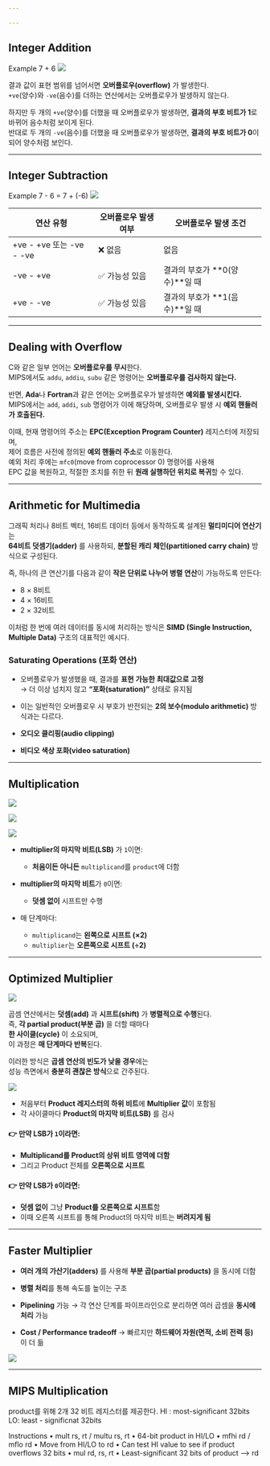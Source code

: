 ```yaml
---

---
```


## **Integer Addition**

Example 7 + 6
![](../images/Pasted%20image%2020250401154607.png)

결과 값이 표현 범위를 넘어서면 **오버플로우(overflow)** 가 발생한다.  
`+ve`(양수)와 `-ve`(음수)를 더하는 연산에서는 오버플로우가 발생하지 않는다.

하지만 두 개의 `+ve`(양수)를 더했을 때 오버플로우가 발생하면, **결과의 부호 비트가 1**로 바뀌어 음수처럼 보이게 된다.  
반대로 두 개의 `-ve`(음수)를 더했을 때 오버플로우가 발생하면, **결과의 부호 비트가 0**이 되어 양수처럼 보인다.


---
## **Integer Subtraction**

Example 7 - 6 = 7 + (-6)
![](../images/Pasted%20image%2020250401235049.png)

|연산 유형|오버플로우 발생 여부|오버플로우 발생 조건|
|---|---|---|
|+ve - +ve 또는 -ve - -ve|❌ 없음|없음|
|-ve - +ve|✅ 가능성 있음|결과의 부호가 **0(양수)**일 때|
|+ve - -ve|✅ 가능성 있음|결과의 부호가 **1(음수)**일 때|


---
## **Dealing with Overflow**

C와 같은 일부 언어는 **오버플로우를 무시**한다.  
MIPS에서도 `addu`, `addiu`, `subu` 같은 명령어는 **오버플로우를 검사하지 않는다.**

반면, **Ada**나 **Fortran**과 같은 언어는 오버플로우가 발생하면 **예외를 발생시킨다.**  
MIPS에서는 `add`, `addi`, `sub` 명령어가 이에 해당하며,  오버플로우 발생 시 **예외 핸들러가 호출된다.**

이때, 현재 명령어의 주소는 **EPC(Exception Program Counter)** 레지스터에 저장되며,  
제어 흐름은 사전에 정의된 **예외 핸들러 주소**로 이동한다.  
예외 처리 후에는 `mfc0`(move from coprocessor 0) 명령어를 사용해  
EPC 값을 복원하고, 적절한 조치를 취한 뒤 **원래 실행하던 위치로 복귀**할 수 있다.

---
## **Arithmetic for Multimedia**

그래픽 처리나 8비트 벡터, 16비트 데이터 등에서 동작하도록 설계된 **멀티미디어 연산기**는  
**64비트 덧셈기(adder)** 를 사용하되, **분할된 캐리 체인(partitioned carry chain)** 방식으로 구성된다.

즉, 하나의 큰 연산기를 다음과 같이 **작은 단위로 나누어 병렬 연산**이 가능하도록 만든다:

- 8 × 8비트
- 4 × 16비트
- 2 × 32비트

이처럼 한 번에 여러 데이터를 동시에 처리하는 방식은  **SIMD (Single Instruction, Multiple Data)** 구조의 대표적인 예시다.

###  Saturating Operations (포화 연산)

- 오버플로우가 발생했을 때, 결과를 **표현 가능한 최대값으로 고정**  
    → 더 이상 넘치지 않고 **“포화(saturation)”** 상태로 유지됨
- 이는 일반적인 오버플로우 시 부호가 반전되는 **2의 보수(modulo arithmetic)** 방식과는 다르다.

- **오디오 클리핑(audio clipping)**
- **비디오 색상 포화(video saturation)**

---
## **Multiplication**

![](../images/Pasted%20image%2020250402000032.png)

![](../images/Pasted%20image%2020250402000109.png)

![](../images/Pasted%20image%2020250402000219.png)

- **multiplier의 마지막 비트(LSB)** 가 `1`이면:
    - **처음이든 아니든** `multiplicand`를 `product`에 더함
        
- **multiplier의 마지막 비트**가 `0`이면:
    - **덧셈 없이** 시프트만 수행
        
- 매 단계마다:
    - `multiplicand`는 **왼쪽으로 시프트 (×2)**
    - `multiplier`는 **오른쪽으로 시프트 (÷2)**

---
## **Optimized Multiplier**

![](../images/Pasted%20image%2020250402094051.png)

곱셈 연산에서는 **덧셈(add)** 과 **시프트(shift)** 가 **병렬적으로 수행**된다.  
즉, **각 partial product(부분 곱)** 을 더할 때마다  
**한 사이클(cycle)** 이 소요되며,  
이 과정은 **매 단계마다 반복**된다.

이러한 방식은 **곱셈 연산의 빈도가 낮을 경우**에는  
성능 측면에서 **충분히 괜찮은 방식**으로 간주된다.

![](../images/Pasted%20image%2020250402094331.png)

- 처음부터 **Product 레지스터의 하위 비트**에 **Multiplier 값**이 포함됨
- 각 사이클마다 **Product의 마지막 비트(LSB)** 를 검사

#### 👉 만약 LSB가 `1`이라면:

- **Multiplicand를 Product의 상위 비트 영역에 더함**
- 그리고 Product 전체를 **오른쪽으로 시프트**
    

#### 👉 만약 LSB가 `0`이라면:

- **덧셈 없이** 그냥 **Product를 오른쪽으로 시프트**함
- 이때 오른쪽 시프트를 통해 Product의 마지막 비트는 **버려지게 됨**

---
## **Faster Multiplier**

- **여러 개의 가산기(adders)** 를 사용해  **부분 곱(partial products)** 을 동시에 더함
- **병렬 처리**를 통해 속도를 높이는 구조

- **Pipelining** 가능  → 각 연산 단계를 파이프라인으로 분리하면  여러 곱셈을 **동시에 처리** 가능
- **Cost / Performance tradeoff**  → 빠르지만 **하드웨어 자원(면적, 소비 전력 등)** 이 더 듦

![](../images/Pasted%20image%2020250402094856.png)

---
## **MIPS Multiplication**

product를 위해 2개 32 비트 레지스터를 제공한다.
HI  : most-significant 32bits
LO: least - significnat 32bits

Instructions
• mult rs, rt / multu rs, rt
• 64-bit product in HI/LO
• mfhi rd / mflo rd
• Move from HI/LO to rd
• Can test HI value to see if product overflows 32 bits
• mul rd, rs, rt
• Least-significant 32 bits of product –> rd